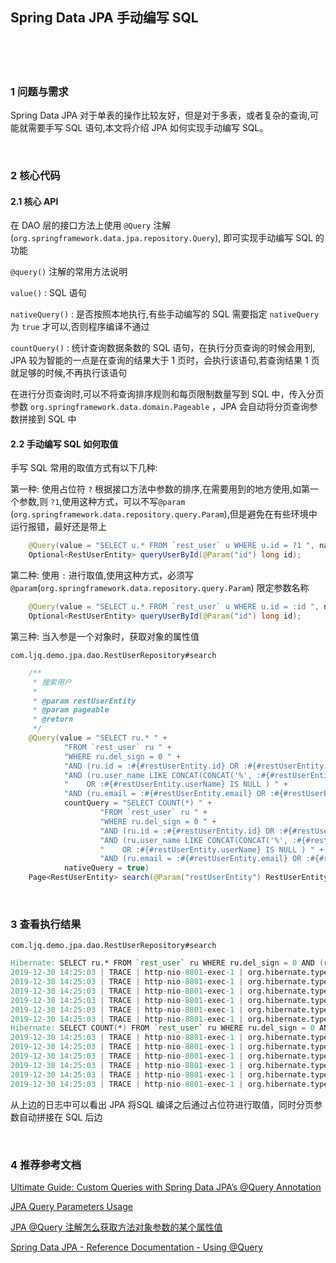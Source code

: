 ## Spring Data JPA 手动编写 SQL  


​    
​    
​    
### 1 问题与需求  

Spring Data JPA 对于单表的操作比较友好，但是对于多表，或者复杂的查询,可能就需要手写 SQL 语句,本文将介绍 JPA 如何实现手动编写 SQL。  

​    

### 2 核心代码  

#### 2.1 核心 API  

在 DAO 层的接口方法上使用 `@Query` 注解(`org.springframework.data.jpa.repository.Query`), 即可实现手动编写 SQL 的功能  

`@query()` 注解的常用方法说明  

`value()` : SQL 语句  

`nativeQuery()` : 是否按照本地执行,有些手动编写的 SQL 需要指定 `nativeQuery` 为 `true` 才可以,否则程序编译不通过  

`countQuery()` : 统计查询数据条数的 SQL 语句，在执行分页查询的时候会用到, JPA 较为智能的一点是在查询的结果大于 1 页时，会执行该语句,若查询结果 1 页就足够的时候,不再执行该语句  

在进行分页查询时,可以不将查询排序规则和每页限制数量写到 SQL 中，传入分页参数 `org.springframework.data.domain.Pageable` ，JPA 会自动将分页查询参数拼接到 SQL 中  

#### 2.2 手动编写 SQL 如何取值   

手写 SQL 常用的取值方式有以下几种:  

第一种: 使用占位符 `?` 根据接口方法中参数的排序,在需要用到的地方使用,如第一个参数,则 `?1`,使用这种方式，可以不写`@param` (`org.springframework.data.repository.query.Param`),但是避免在有些环境中运行报错，最好还是带上    

```java
    @Query(value = "SELECT u.* FROM `rest_user` u WHERE u.id = ?1 ", nativeQuery = true)
    Optional<RestUserEntity> queryUserById(@Param("id") long id);
```

第二种: 使用 `:` 进行取值,使用这种方式，必须写`@param`(`org.springframework.data.repository.query.Param`) 限定参数名称  

```java
    @Query(value = "SELECT u.* FROM `rest_user` u WHERE u.id = :id ", nativeQuery = true)
    Optional<RestUserEntity> queryUserById(@Param("id") long id);
```

第三种: 当入参是一个对象时，获取对象的属性值  

```
com.ljq.demo.jpa.dao.RestUserRepository#search
```

```java
    /**
     * 搜索用户
     *
     * @param restUserEntity
     * @param pageable
     * @return
     */
    @Query(value = "SELECT ru.* " +
            "FROM `rest_user` ru " +
            "WHERE ru.del_sign = 0 " +
            "AND (ru.id = :#{#restUserEntity.id} OR :#{#restUserEntity.id} IS NULL) " +
            "AND (ru.user_name LIKE CONCAT(CONCAT('%', :#{#restUserEntity.userName}), '%') " +
            "    OR :#{#restUserEntity.userName} IS NULL ) " +
            "AND (ru.email = :#{#restUserEntity.email} OR :#{#restUserEntity.email} IS NULL) ",
            countQuery = "SELECT COUNT(*) " +
                    "FROM `rest_user` ru " +
                    "WHERE ru.del_sign = 0 " +
                    "AND (ru.id = :#{#restUserEntity.id} OR :#{#restUserEntity.id} IS NULL) " +
                    "AND (ru.user_name LIKE CONCAT(CONCAT('%', :#{#restUserEntity.userName}), '%') " +
                    "    OR :#{#restUserEntity.userName} IS NULL ) " +
                    "AND (ru.email = :#{#restUserEntity.email} OR :#{#restUserEntity.email} IS NULL) ",
            nativeQuery = true)
    Page<RestUserEntity> search(@Param("restUserEntity") RestUserEntity restUserEntity, @Param("pageable") Pageable pageable);
```

​    

### 3 查看执行结果  

```
com.ljq.demo.jpa.dao.RestUserRepository#search
```

```verilog
Hibernate: SELECT ru.* FROM `rest_user` ru WHERE ru.del_sign = 0 AND (ru.id = ? OR ? IS NULL) AND (ru.user_name LIKE CONCAT(CONCAT('%', ?), '%')     OR ? IS NULL ) AND (ru.email = ? OR ? IS NULL)  order by ru.id desc limit ?
2019-12-30 14:25:03 | TRACE | http-nio-8801-exec-1 | org.hibernate.type.descriptor.sql.BasicBinder 52| binding parameter [1] as [VARBINARY] - [null]
2019-12-30 14:25:03 | TRACE | http-nio-8801-exec-1 | org.hibernate.type.descriptor.sql.BasicBinder 52| binding parameter [2] as [VARBINARY] - [null]
2019-12-30 14:25:03 | TRACE | http-nio-8801-exec-1 | org.hibernate.type.descriptor.sql.BasicBinder 52| binding parameter [3] as [VARBINARY] - [null]
2019-12-30 14:25:03 | TRACE | http-nio-8801-exec-1 | org.hibernate.type.descriptor.sql.BasicBinder 52| binding parameter [4] as [VARBINARY] - [null]
2019-12-30 14:25:03 | TRACE | http-nio-8801-exec-1 | org.hibernate.type.descriptor.sql.BasicBinder 52| binding parameter [5] as [VARBINARY] - [null]
2019-12-30 14:25:03 | TRACE | http-nio-8801-exec-1 | org.hibernate.type.descriptor.sql.BasicBinder 52| binding parameter [6] as [VARBINARY] - [null]
Hibernate: SELECT COUNT(*) FROM `rest_user` ru WHERE ru.del_sign = 0 AND (ru.id = ? OR ? IS NULL) AND (ru.user_name LIKE CONCAT(CONCAT('%', ?), '%')     OR ? IS NULL ) AND (ru.email = ? OR ? IS NULL) 
2019-12-30 14:25:03 | TRACE | http-nio-8801-exec-1 | org.hibernate.type.descriptor.sql.BasicBinder 52| binding parameter [1] as [VARBINARY] - [null]
2019-12-30 14:25:03 | TRACE | http-nio-8801-exec-1 | org.hibernate.type.descriptor.sql.BasicBinder 52| binding parameter [2] as [VARBINARY] - [null]
2019-12-30 14:25:03 | TRACE | http-nio-8801-exec-1 | org.hibernate.type.descriptor.sql.BasicBinder 52| binding parameter [3] as [VARBINARY] - [null]
2019-12-30 14:25:03 | TRACE | http-nio-8801-exec-1 | org.hibernate.type.descriptor.sql.BasicBinder 52| binding parameter [4] as [VARBINARY] - [null]
2019-12-30 14:25:03 | TRACE | http-nio-8801-exec-1 | org.hibernate.type.descriptor.sql.BasicBinder 52| binding parameter [5] as [VARBINARY] - [null]
2019-12-30 14:25:03 | TRACE | http-nio-8801-exec-1 | org.hibernate.type.descriptor.sql.BasicBinder 52| binding parameter [6] as [VARBINARY] - [null]
```

从上边的日志中可以看出 JPA 将SQL 编译之后通过占位符进行取值，同时分页参数自动拼接在 SQL 后边  

​    

### 4 推荐参考文档  

[Ultimate Guide: Custom Queries with Spring Data JPA’s @Query Annotation](https://thoughts-on-java.org/spring-data-jpa-query-annotation "https://thoughts-on-java.org/spring-data-jpa-query-annotation")  

[JPA Query Parameters Usage](https://www.baeldung.com/jpa-query-parameters "https://www.baeldung.com/jpa-query-parameters")  

[JPA @Query 注解怎么获取方法对象参数的某个属性值](https://www.daimafans.com/question/d9078591571623936-p1-o1.html "https://www.daimafans.com/question/d9078591571623936-p1-o1.html")  

[Spring Data JPA - Reference Documentation - Using @Query](https://docs.spring.io/spring-data/jpa/docs/current/reference/html/#jpa.query-methods.at-query)  







